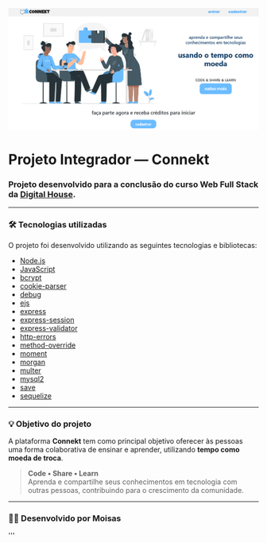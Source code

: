 <p align="center">
  <img src="./uploads/Screenshot 2025-04-06 162742.png" alt="Imagem do projeto" width="700"/>
</p>

# Projeto Integrador — Connekt

### Projeto desenvolvido para a conclusão do curso **Web Full Stack** da [Digital House](https://www.digitalhouse.com/).

---

### 🛠 Tecnologias utilizadas

O projeto foi desenvolvido utilizando as seguintes tecnologias e bibliotecas:

- [Node.js](https://nodejs.org/)
- [JavaScript](https://developer.mozilla.org/pt-BR/docs/Web/JavaScript)
- [bcrypt](https://www.npmjs.com/package/bcrypt)
- [cookie-parser](https://www.npmjs.com/package/cookie-parser)
- [debug](https://www.npmjs.com/package/debug)
- [ejs](https://ejs.co/)
- [express](https://expressjs.com/)
- [express-session](https://www.npmjs.com/package/express-session)
- [express-validator](https://express-validator.github.io/docs/)
- [http-errors](https://www.npmjs.com/package/http-errors)
- [method-override](https://www.npmjs.com/package/method-override)
- [moment](https://momentjs.com/)
- [morgan](https://www.npmjs.com/package/morgan)
- [multer](https://www.npmjs.com/package/multer)
- [mysql2](https://www.npmjs.com/package/mysql2)
- [save](https://www.npmjs.com/package/save)
- [sequelize](https://sequelize.org/)

---

### 💡 Objetivo do projeto

A plataforma **Connekt** tem como principal objetivo oferecer às pessoas uma forma colaborativa de ensinar e aprender, utilizando **tempo como moeda de troca**.

> **Code • Share • Learn**  
> Aprenda e compartilhe seus conhecimentos em tecnologia com outras pessoas, contribuindo para o crescimento da comunidade.

---

### 👨‍💻 Desenvolvido por Moisas

'''
